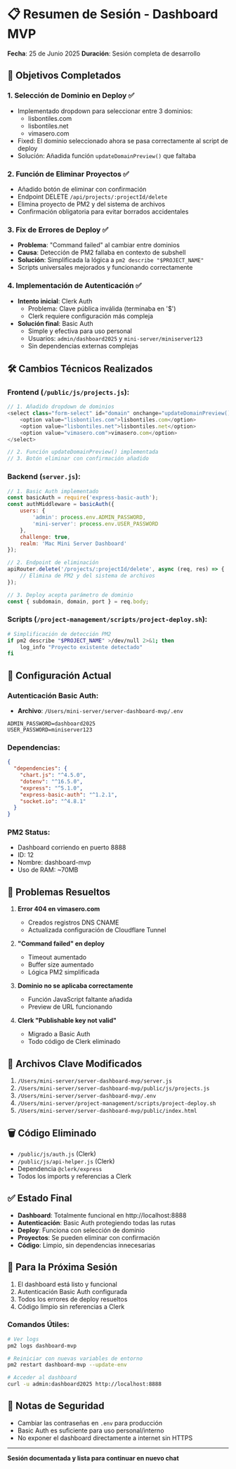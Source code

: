 # 📋 Resumen de Sesión - Dashboard MVP
**Fecha**: 25 de Junio 2025
**Duración**: Sesión completa de desarrollo

## 🎯 Objetivos Completados

### 1. **Selección de Dominio en Deploy** ✅
- Implementado dropdown para seleccionar entre 3 dominios:
  - lisbontiles.com
  - lisbontiles.net
  - vimasero.com
- Fixed: El dominio seleccionado ahora se pasa correctamente al script de deploy
- Solución: Añadida función `updateDomainPreview()` que faltaba

### 2. **Función de Eliminar Proyectos** ✅
- Añadido botón de eliminar con confirmación
- Endpoint DELETE `/api/projects/:projectId/delete`
- Elimina proyecto de PM2 y del sistema de archivos
- Confirmación obligatoria para evitar borrados accidentales

### 3. **Fix de Errores de Deploy** ✅
- **Problema**: "Command failed" al cambiar entre dominios
- **Causa**: Detección de PM2 fallaba en contexto de subshell
- **Solución**: Simplificada la lógica a `pm2 describe "$PROJECT_NAME"`
- Scripts universales mejorados y funcionando correctamente

### 4. **Implementación de Autenticación** ✅
- **Intento inicial**: Clerk Auth
  - Problema: Clave pública inválida (terminaba en '$')
  - Clerk requiere configuración más compleja
- **Solución final**: Basic Auth
  - Simple y efectiva para uso personal
  - Usuarios: `admin/dashboard2025` y `mini-server/miniserver123`
  - Sin dependencias externas complejas

## 🛠️ Cambios Técnicos Realizados

### Frontend (`/public/js/projects.js`):
```javascript
// 1. Añadido dropdown de dominios
<select class="form-select" id="domain" onchange="updateDomainPreview()">
    <option value="lisbontiles.com">lisbontiles.com</option>
    <option value="lisbontiles.net">lisbontiles.net</option>
    <option value="vimasero.com">vimasero.com</option>
</select>

// 2. Función updateDomainPreview() implementada
// 3. Botón eliminar con confirmación añadido
```

### Backend (`server.js`):
```javascript
// 1. Basic Auth implementado
const basicAuth = require('express-basic-auth');
const authMiddleware = basicAuth({
    users: { 
        'admin': process.env.ADMIN_PASSWORD,
        'mini-server': process.env.USER_PASSWORD
    },
    challenge: true,
    realm: 'Mac Mini Server Dashboard'
});

// 2. Endpoint de eliminación
apiRouter.delete('/projects/:projectId/delete', async (req, res) => {
    // Elimina de PM2 y del sistema de archivos
});

// 3. Deploy acepta parámetro de dominio
const { subdomain, domain, port } = req.body;
```

### Scripts (`/project-management/scripts/project-deploy.sh`):
```bash
# Simplificación de detección PM2
if pm2 describe "$PROJECT_NAME" >/dev/null 2>&1; then
    log_info "Proyecto existente detectado"
fi
```

## 🔧 Configuración Actual

### Autenticación Basic Auth:
- **Archivo**: `/Users/mini-server/server-dashboard-mvp/.env`
```env
ADMIN_PASSWORD=dashboard2025
USER_PASSWORD=miniserver123
```

### Dependencias:
```json
{
  "dependencies": {
    "chart.js": "^4.5.0",
    "dotenv": "^16.5.0",
    "express": "^5.1.0",
    "express-basic-auth": "^1.2.1",
    "socket.io": "^4.8.1"
  }
}
```

### PM2 Status:
- Dashboard corriendo en puerto 8888
- ID: 12
- Nombre: dashboard-mvp
- Uso de RAM: ~70MB

## 🚨 Problemas Resueltos

1. **Error 404 en vimasero.com**
   - Creados registros DNS CNAME
   - Actualizada configuración de Cloudflare Tunnel

2. **"Command failed" en deploy**
   - Timeout aumentado
   - Buffer size aumentado
   - Lógica PM2 simplificada

3. **Dominio no se aplicaba correctamente**
   - Función JavaScript faltante añadida
   - Preview de URL funcionando

4. **Clerk "Publishable key not valid"**
   - Migrado a Basic Auth
   - Todo código de Clerk eliminado

## 📁 Archivos Clave Modificados

1. `/Users/mini-server/server-dashboard-mvp/server.js`
2. `/Users/mini-server/server-dashboard-mvp/public/js/projects.js`
3. `/Users/mini-server/server-dashboard-mvp/.env`
4. `/Users/mini-server/project-management/scripts/project-deploy.sh`
5. `/Users/mini-server/server-dashboard-mvp/public/index.html`

## 🗑️ Código Eliminado

- `/public/js/auth.js` (Clerk)
- `/public/js/api-helper.js` (Clerk)
- Dependencia `@clerk/express`
- Todos los imports y referencias a Clerk

## ✅ Estado Final

- **Dashboard**: Totalmente funcional en http://localhost:8888
- **Autenticación**: Basic Auth protegiendo todas las rutas
- **Deploy**: Funciona con selección de dominio
- **Proyectos**: Se pueden eliminar con confirmación
- **Código**: Limpio, sin dependencias innecesarias

## 📝 Para la Próxima Sesión

1. El dashboard está listo y funcional
2. Autenticación Basic Auth configurada
3. Todos los errores de deploy resueltos
4. Código limpio sin referencias a Clerk

### Comandos Útiles:
```bash
# Ver logs
pm2 logs dashboard-mvp

# Reiniciar con nuevas variables de entorno
pm2 restart dashboard-mvp --update-env

# Acceder al dashboard
curl -u admin:dashboard2025 http://localhost:8888
```

## 🔐 Notas de Seguridad

- Cambiar las contraseñas en `.env` para producción
- Basic Auth es suficiente para uso personal/interno
- No exponer el dashboard directamente a internet sin HTTPS

---
**Sesión documentada y lista para continuar en nuevo chat**
